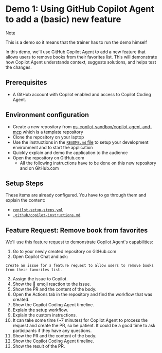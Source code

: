 # Demo 1: Using GitHub Copilot Agent to add a (basic) new feature

> [!NOTE]
> This is a demo so it means that the trainer has to run the demo himself

In this demo, we'll use GitHub Copilot Agent to add a new feature that allows users to remove books from their favorites list. This will demonstrate how Copilot Agent understands context, suggests solutions, and helps test the changes.

## Prerequisites

- A GitHub account with Copilot enabled and access to Copilot Coding Agent.

## Environment configuration

- Create a new repository from [ps-copilot-sandbox/copilot-agent-and-mcp](https://github.com/ps-copilot-sandbox/copilot-agent-and-mcp) which is a template repository
- Clone the repository on your laptop
- Use the instructions in the [`README.md` file](/README.md) to setup your development environment and to start the application
- Quickly explain and demo the application to the audience
- Open the repository on GitHub.com
  - All the following instructions have to be done on this new repository and on GitHub.com

## Setup Steps

These items are already configured. You have to go through them and explain the content:

- [`copilot-setup-steps.yml`](/.github/workflows/copilot-setup-steps.yml)
- [`.github/copilot-instructions.md`](/.github/copilot-instructions.md)

## Feature Request: Remove book from favorites

We'll use this feature request to demonstrate Copilot Agent's capabilities:

1. Go to your newly created repository on GitHub.com
2. Open Copilot Chat and ask:

```prompt
Create an issue for a feature request to allow users to remove books from their favorites list.
```

3. Assign the issue to Copilot.
4. Show the :eyes: emoji reaction to the issue.
5. Show the PR and the content of the body.
6. Open the Actions tab in the repository and find the workflow that was created.
7. Show the Copilot Coding Agent timeline.
8. Explain the setup workflow.
9. Explain the custom instructions.
10. It can take some time (~7 minutes) for Copilot Agent to process the request and create the PR, so be patient. It could be a good time to ask participants if they have any questions.
11. Show the PR and the content of the body.
12. Show the Copilot Coding Agent timeline.
13. Show the result of the PR.
